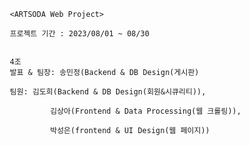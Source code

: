 
         <ARTSODA Web Project>
         
         프로젝트 기간 : 2023/08/01 ~ 08/30
         

         4조 
         발표 & 팀장: 송민정(Backend & DB Design(게시판)

         팀원: 김도희(Backend & DB Design(회원&시큐리티)),  

                  김상아(Frontend & Data Processing(웹 크롤링)), 

                  박성은(frontend & UI Design(웹 페이지)) 
